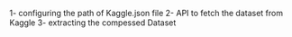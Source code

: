 1- configuring the path of Kaggle.json file
2- API to fetch the dataset from Kaggle
3- extracting the compessed Dataset

